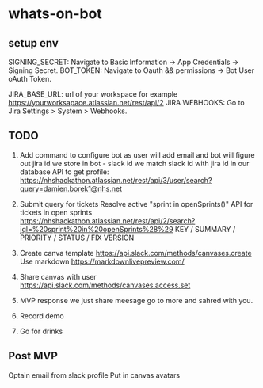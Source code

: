 # whats-on-bot

## setup env
SIGNING_SECRET: Navigate to Basic Information → App Credentials → Signing Secret.
BOT_TOKEN: Navigate to Oauth && permissions → Bot User oAuth Token.

JIRA_BASE_URL: url of your workspace for example https://yourworksapace.atlassian.net/rest/api/2
JIRA WEBHOOKS: Go to Jira Settings > System > Webhooks.

## TODO
1. Add command to configure bot 
as user will add email and bot will figure out jira id 
we store in bot - slack id we match slack id with jira id in our database
API to get profile: https://nhshackathon.atlassian.net/rest/api/3/user/search?query=damien.borek1@nhs.net 

2. Submit query for tickets
Resolve active "sprint in openSprints()"
API for tickets in open sprints https://nhshackathon.atlassian.net/rest/api/2/search?jql=%20sprint%20in%20openSprints%28%29
KEY / SUMMARY / PRIORITY /  STATUS / FIX VERSION 

3. Create canva template 
https://api.slack.com/methods/canvases.create
Use markdown https://markdownlivepreview.com/

4. Share canvas with user 
https://api.slack.com/methods/canvases.access.set

5. MVP response
we just share meesage go to more and sahred with you.

6. Record demo

7. Go for drinks

## Post MVP
Optain email from slack profile
Put in canvas avatars